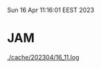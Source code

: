 Sun 16 Apr 11:16:01 EEST 2023
# JAM
<a href='./cache/202304/16_11.log'>./cache/202304/16_11.log</a>
